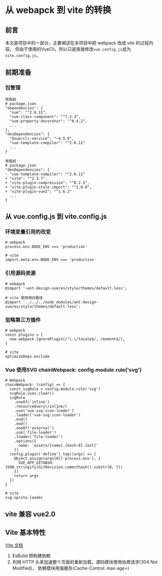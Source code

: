 # 从 webapck 到 vite 的转换
## 前言
本文是项目中的一部分，主要阐述在本项目中把 webpack 改成 vite 的过程内容。
但由于使用的VueCli，所以只是直接修改`vue.config.js`成为`vite.config.js`。
## 前期准备
### 包管理
```
改版前
# package.json
"dependencies": {
  "vue": "^2.6.11",
  "vue-class-component": "^7.2.3",
  "vue-property-decorator": "^8.4.2",
  ...
},
"devDependencies": {
  "@vue/cli-service": "~4.5.0",
  "vue-template-compiler": "^2.6.11"
  ...
}

改版前
# package.json
"devDependencies": {
- "vue-template-compiler": "^2.6.11"
+ "vite": "^2.3.7",
+ "vite-plugin-compression": "^0.2.5",
+ "vite-plugin-style-import": "^1.0.0",
+ "vite-plugin-vue2": "^1.6.2"
  ...
}
```
## 从 vue.config.js 到 vite.config.js
### 环境变量引用的改变
```
# webpack
process.env.NODE_ENV === 'production'

# vite
import.meta.env.NODE_ENV === 'production'
```
### 引用源码资源
```
# webapck
@import '~ant-design-vue/es/style/themes/default.less';

# vite 使用相对路径
@import '../../../node_modules/ant-design-vue/es/style/themes/default.less';
```
### 忽略第三方插件
```
# webpack
const plugins = [
  new webpack.IgnorePlugin(/^\.\/locale$/, /moment$/),
]

# vite
optimizeDeps.exclude
```
### Vue 使用SVG chainWebpack: config.module.rule('svg')
```
# Webpack
chainWebpack: (config) => {
  const svgRule = config.module.rule('svg')
  svgRule.uses.clear()
  svgRule
    .oneOf('inline')
    .resourceQuery(/inline/)
    .use('vue-svg-icon-loader')
    .loader('vue-svg-icon-loader')
    .end()
    .end()
    .oneOf('external')
    .use('file-loader')
    .loader('file-loader')
    .options({
      name: 'assets/[name].[hash:8].[ext]'
    })
  config.plugin('define').tap((args) => {
    Object.assign(args[0]['process.env'], {
      VUE_APP_GITHASH: JSON.stringify(GitRevision.commithash().substr(0, 7))
    })
    return args
  })
}

# vite
svg-sprite-loader
```
## vite 兼容 vue2.0
## Vite 基本特性
[Vite 文档](https://cn.vitejs.dev/guide/why.html#slow-server-start)
1. EsBulid 预构建依赖
2. 利用 HTTP 头来加速整个页面的重新加载，源码模块使用协商请求(304 Not Modified)， 依赖模块用强缓存(Cache-Control: max-age=)

